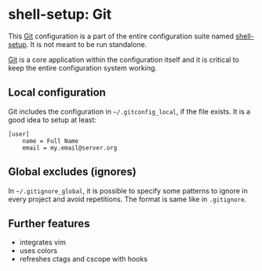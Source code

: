 # shell-setup: Git

This [Git](https://git-scm.com/) configuration is a part of the
entire configuration suite named
[shell-setup](https://github.com/nakal/shell-setup).
It is not meant to be run standalone.

[Git](https://git-scm.com/) is a core application within the
configuration itself and it is critical to keep the entire configuration
system working.

## Local configuration

Git includes the configuration in `~/.gitconfig_local`, if the file exists.
It is a good idea to setup at least:

```
[user]
	name = Full Name
	email = my.email@server.org
```

## Global excludes (ignores)

In `~/.gitignore_global`, it is possible to specify some patterns to ignore
in every project and avoid repetitions. The format is same like in
`.gitignore`.

## Further features

* integrates vim
* uses colors
* refreshes ctags and cscope with hooks
